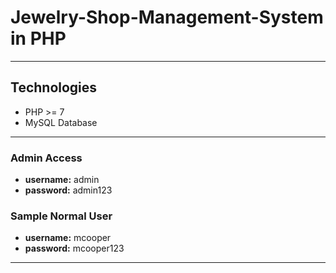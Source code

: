 # Jewelry-Shop-Management-System in PHP

----------------------------------------------------------------------------------

## Technologies
- PHP >= 7
- MySQL Database

----------------------------------------------------------------------------------

### Admin Access
- **username:** admin
- **password:** admin123


### Sample Normal User
- **username:** mcooper
- **password:** mcooper123
----------------------------------------------------------------------------------
